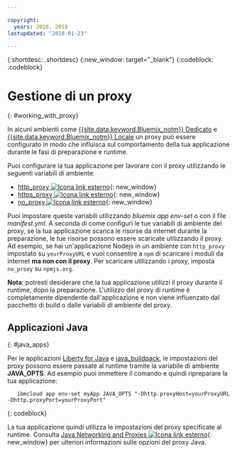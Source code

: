 ```yaml
---

copyright:
  years: 2016, 2018
lastupdated: "2018-01-23"

---
```


{:shortdesc: .shortdesc}
{:new_window: target="_blank"}
{:codeblock: .codeblock}


# Gestione di un proxy
{: #working_with_proxy}

In alcuni ambienti come [{{site.data.keyword.Bluemix_notm}} Dedicato](/docs/dedicated/index.html#dedicated) e
[{{site.data.keyword.Bluemix_notm}} Locale](/docs/local/index.html#local) un proxy può essere configurato in modo che influisca sul comportamento della tua applicazione durante le fasi di preparazione e runtime.

Puoi configurare la tua applicazione per lavorare con il proxy utilizzando le seguenti variabili di ambiente:
  * [http_proxy ![Icona link esterno](../../icons/launch-glyph.svg "Icona link esterno")](https://docs.cloudfoundry.org/buildpacks/proxy-usage.html){: new_window}
  * [https_proxy ![Icona link esterno](../../icons/launch-glyph.svg "Icona link esterno")](https://docs.cloudfoundry.org/buildpacks/proxy-usage.html){: new_window}
  * [no_proxy ![Icona link esterno](../../icons/launch-glyph.svg "Icona link esterno")](http://www.gnu.org/software/wget/manual/html_node/Proxies.html){: new_window}

Puoi impostare queste variabili utilizzando *bluemix app env-set* o con il file *manifest.yml*.  A seconda di come configuri le tue variabili di ambiente del proxy, se la tua applicazione scarica le risorse da internet durante la preparazione, le tue risorse possono essere scaricate utilizzando il proxy. Ad esempio, se hai un'applicazione Nodejs in un ambiente con `http_proxy` impostato su `yourProxyURL` e vuoi consentire a `npm` di scaricare i moduli da internet **ma non con il proxy**.  Per scaricare utilizzando i proxy, imposta `no_proxy` su `npmjs.org`.

**Nota**: potresti desiderare che la tua applicazione utilizzi il proxy durante il runtime, dopo la preparazione.  L'utilizzo del proxy di runtime è completamente dipendente dall'applicazione e non viene influenzato dal pacchetto di build o dalle variabili di ambiente del proxy.

## Applicazioni Java
{: #java_apps}

Per le applicazioni [Liberty for Java](/docs/runtimes/liberty/index.html) e [java_buildpack](/docs/runtimes/tomcat/index.html), le impostazioni del proxy possono essere passate al runtime tramite la variabile di ambiente **JAVA_OPTS**.  Ad esempio puoi immettere il comando e quindi ripreparare la tua applicazione:
```
   ibmcloud app env-set myApp JAVA_OPTS "-Dhttp.proxyHost=yourProxyURL -Dhttp.proxyPort=yourProxyPort"
```
{: codeblock}

La tua applicazione quindi utilizza le impostazioni del proxy specificate al runtime. Consulta [Java Networking and Proxies ![Icona link esterno](../../icons/launch-glyph.svg "Icona link esterno")](https://docs.oracle.com/javase/8/docs/technotes/guides/net/proxies.html){: new_window} per ulteriori informazioni sulle opzioni del proxy Java.
